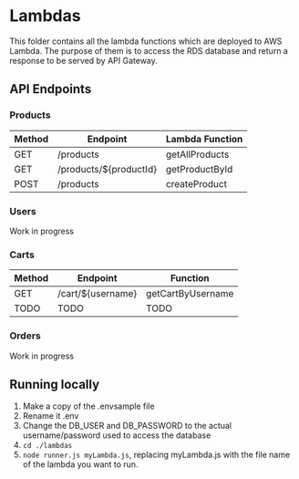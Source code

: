 # Lambdas
This folder contains all the lambda functions which are deployed to AWS Lambda. The purpose of them is to access the RDS database and return a response to be served by API Gateway.

## API Endpoints
### Products
| Method | Endpoint                   | Lambda Function      |
| ------ | -------------------------- | -------------------- |
| GET | /products | getAllProducts |
| GET | /products/${productId} | getProductById   |
| POST | /products | createProduct |

### Users
Work in progress

### Carts
| Method | Endpoint                   | Function             |
| ------ | -------------------------- | -------------------- |
| GET    | /cart/${username}          | getCartByUsername    |
| TODO   | TODO                       | TODO                 |

### Orders
Work in progress

## Running locally
1. Make a copy of the .envsample file
2. Rename it .env
3. Change the DB_USER and DB_PASSWORD to the actual username/password used to access the database
4. `cd ./lambdas`
5. `node runner.js myLambda.js`, replacing myLambda.js with the file name of the lambda you want to run.
